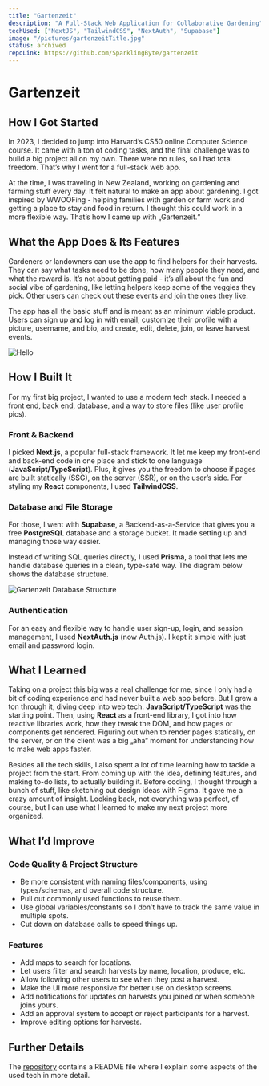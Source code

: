 ```yaml
---
title: "Gartenzeit"
description: "A Full-Stack Web Application for Collaborative Gardening"
techUsed: ["NextJS", "TailwindCSS", "NextAuth", "Supabase"]
image: "/pictures/gartenzeitTitle.jpg"
status: archived
repoLink: https://github.com/SparklingByte/gartenzeit
---
```


# Gartenzeit

## How I Got Started

In 2023, I decided to jump into Harvard’s CS50 online Computer Science course. It came with a ton of coding tasks, and the final challenge was to build a big project all on my own. There were no rules, so I had total freedom. That’s why I went for a full-stack web app.

At the time, I was traveling in New Zealand, working on gardening and farming stuff every day. It felt natural to make an app about gardening. I got inspired by WWOOFing - helping families with garden or farm work and getting a place to stay and food in return. I thought this could work in a more flexible way. That’s how I came up with „Gartenzeit.“

## What the App Does & Its Features

Gardeners or landowners can use the app to find helpers for their harvests. They can say what tasks need to be done, how many people they need, and what the reward is. It’s not about getting paid - it’s all about the fun and social vibe of gardening, like letting helpers keep some of the veggies they pick. Other users can check out these events and join the ones they like.

The app has all the basic stuff and is meant as an minimum viable product. Users can sign up and log in with email, customize their profile with a picture, username, and bio, and create, edit, delete, join, or leave harvest events.

![Hello](/pictures/gartenzeit1.jpg)

## How I Built It

For my first big project, I wanted to use a modern tech stack. I needed a front end, back end, database, and a way to store files (like user profile pics).

### Front & Backend

I picked **Next.js**, a popular full-stack framework. It let me keep my front-end and back-end code in one place and stick to one language (**JavaScript/TypeScript**). Plus, it gives you the freedom to choose if pages are built statically (SSG), on the server (SSR), or on the user’s side. For styling my **React** components, I used **TailwindCSS**.

### Database and File Storage

For those, I went with **Supabase**, a Backend-as-a-Service that gives you a free **PostgreSQL** database and a storage bucket. It made setting up and managing those way easier.

Instead of writing SQL queries directly, I used **Prisma**, a tool that lets me handle database queries in a clean, type-safe way. The diagram below shows the database structure.

![Gartenzeit Database Structure](/pictures/gartenzeitDatabase.jpg)

### Authentication

For an easy and flexible way to handle user sign-up, login, and session management, I used **NextAuth.js** (now Auth.js). I kept it simple with just email and password login.

## What I Learned

Taking on a project this big was a real challenge for me, since I only had a bit of coding experience and had never built a web app before. But I grew a ton through it, diving deep into web tech. **JavaScript/TypeScript** was the starting point. Then, using **React** as a front-end library, I got into how reactive libraries work, how they tweak the DOM, and how pages or components get rendered. Figuring out when to render pages statically, on the server, or on the client was a big „aha“ moment for understanding how to make web apps faster.

Besides all the tech skills, I also spent a lot of time learning how to tackle a project from the start. From coming up with the idea, defining features, and making to-do lists, to actually building it. Before coding, I thought through a bunch of stuff, like sketching out design ideas with Figma. It gave me a crazy amount of insight. Looking back, not everything was perfect, of course, but I can use what I learned to make my next project more organized.

## What I’d Improve

### Code Quality & Project Structure
- Be more consistent with naming files/components, using types/schemas, and overall code structure.
- Pull out commonly used functions to reuse them.
- Use global variables/constants so I don’t have to track the same value in multiple spots.
- Cut down on database calls to speed things up.

### Features
- Add maps to search for locations.
- Let users filter and search harvests by name, location, produce, etc.
- Allow following other users to see when they post a harvest.
- Make the UI more responsive for better use on desktop screens.
- Add notifications for updates on harvests you joined or when someone joins yours.
- Add an approval system to accept or reject participants for a harvest.
- Improve editing options for harvests.

## Further Details

The [repository](https://github.com/SparklingByte/gartenzeit) contains a README file where I explain some aspects of the used tech in more detail.
